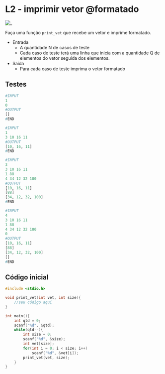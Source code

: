 # L2 - imprimir vetor @formatado

![_](cover.jpg)

Faça uma função `print_vet` que recebe um vetor e imprime formatado.

- Entrada
  - A quantidade N de casos de teste
  - Cada caso de teste terá uma linha que inicia com a quantidade Q de elementos do vetor seguida dos elementos.
- Saída
  - Para cada caso de teste imprima o vetor formatado

## Testes

``` py
#INPUT
1
0
#OUTPUT
[]
#END
```

```py
#INPUT
1
3 10 16 11
#OUTPUT
[10, 16, 11]
#END
```

```py
#INPUT
3
3 10 16 11
1 88
4 34 12 32 100
#OUTPUT
[10, 16, 11]
[88]
[34, 12, 32, 100]
#END
```

```py
#INPUT
4
3 10 16 11
1 88
4 34 12 32 100
0
#OUTPUT
[10, 16, 11]
[88]
[34, 12, 32, 100]
[]
#END

```

## Código inicial

```c
#include <stdio.h>

void print_vet(int vet, int size){
    //seu código aqui
}

int main(){
    int qtd = 0;
    scanf("%d", &qtd);
    while(qtd--){
        int size = 0;
        scanf("%d", &size);
        int vet[size];
        for(int i = 0; i < size; i++)
            scanf("%d", &vet[i]);
        print_vet(vet, size);
    }
}
```
